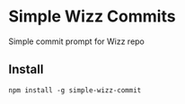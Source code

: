 # Simple Wizz Commits

Simple commit prompt for Wizz repo

## Install
```
npm install -g simple-wizz-commit
```
